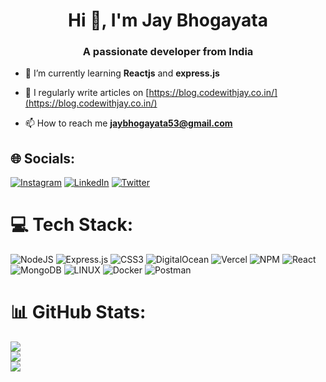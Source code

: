<h1 align="center">Hi 👋, I'm Jay Bhogayata</h1>
<h3 align="center">A passionate developer from India</h3>

- 🌱 I’m currently learning **Reactjs** and **express.js**

- 📝 I regularly write articles on [https://blog.codewithjay.co.in/](https://blog.codewithjay.co.in/)

- 📫 How to reach me **jaybhogayata53@gmail.com**


## 🌐 Socials:
[![Instagram](https://img.shields.io/badge/Instagram-%23E4405F.svg?logo=Instagram&logoColor=white)](https://instagram.com/bhogayata_jay07) [![LinkedIn](https://img.shields.io/badge/LinkedIn-%230077B5.svg?logo=linkedin&logoColor=white)](https://linkedin.com/in/jay-bhogayata) [![Twitter](https://img.shields.io/badge/Twitter-%231DA1F2.svg?logo=Twitter&logoColor=white)](https://twitter.com/jay_bhogayata) 

# 💻 Tech Stack:

![NodeJS](https://img.shields.io/badge/node.js-6DA55F?style=flat&logo=node.js&logoColor=white) ![Express.js](https://img.shields.io/badge/express.js-%23404d59.svg?style=flat&logo=express&logoColor=%2361DAFB)  ![CSS3](https://img.shields.io/badge/css3-%231572B6.svg?style=flat&logo=css3&logoColor=white) ![DigitalOcean](https://img.shields.io/badge/DigitalOcean-%230167ff.svg?style=flat&logo=digitalOcean&logoColor=white) ![Vercel](https://img.shields.io/badge/vercel-%23000000.svg?style=flat&logo=vercel&logoColor=white) ![NPM](https://img.shields.io/badge/NPM-%23000000.svg?style=flat&logo=npm&logoColor=white) ![React](https://img.shields.io/badge/react-%2320232a.svg?style=flat&logo=react&logoColor=%2361DAFB) ![MongoDB](https://img.shields.io/badge/MongoDB-%234ea94b.svg?style=flat&logo=mongodb&logoColor=white) ![LINUX](https://img.shields.io/badge/Linux-FCC624?style=flat&logo=linux&logoColor=black) ![Docker](https://img.shields.io/badge/docker-%230db7ed.svg?style=flat&logo=docker&logoColor=white) ![Postman](https://img.shields.io/badge/Postman-FF6C37?style=flat&logo=postman&logoColor=white)
# 📊 GitHub Stats:
![](https://github-readme-stats.vercel.app/api?username=jay-bhogayata&theme=tokyonight&hide_border=false&include_all_commits=false&count_private=false)<br/>
![](https://github-readme-streak-stats.herokuapp.com/?user=jay-bhogayata&theme=tokyonight&hide_border=false)<br/>
![](https://github-readme-stats.vercel.app/api/top-langs/?username=jay-bhogayata&theme=tokyonight&hide_border=false&include_all_commits=false&count_private=false&layout=compact&&hide_progress=true&hide=html,css)

